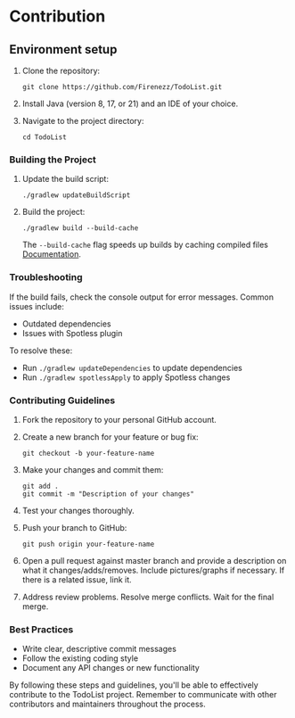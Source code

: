

# Contribution

## Environment setup

1. Clone the repository:
   ```
   git clone https://github.com/Firenezz/TodoList.git
   ```

2. Install Java (version 8, 17, or 21) and an IDE of your choice.

3. Navigate to the project directory:
   ```
   cd TodoList
   ```

### Building the Project

1. Update the build script:
   ```
   ./gradlew updateBuildScript
   ```

2. Build the project:
   ```
   ./gradlew build --build-cache
   ```
   The `--build-cache` flag speeds up builds by caching compiled files
   [Documentation](https://docs.gradle.org/current/userguide/build_cache.html).

### Troubleshooting

If the build fails, check the console output for error messages. Common issues include:

- Outdated dependencies
- Issues with Spotless plugin

To resolve these:
- Run `./gradlew updateDependencies` to update dependencies
- Run `./gradlew spotlessApply` to apply Spotless changes

### Contributing Guidelines

1. Fork the repository to your personal GitHub account.

2. Create a new branch for your feature or bug fix:
   ```
   git checkout -b your-feature-name
   ```

3. Make your changes and commit them:
   ```
   git add .
   git commit -m "Description of your changes"
   ```

6. Test your changes thoroughly.

4. Push your branch to GitHub:
   ```
   git push origin your-feature-name
   ```

5. Open a pull request against master branch and provide a description on what it changes/adds/removes.
   Include pictures/graphs if necessary. If there is a related issue, link it.

6. Address review problems. Resolve merge conflicts. Wait for the final merge.

### Best Practices

- Write clear, descriptive commit messages
- Follow the existing coding style
- Document any API changes or new functionality

By following these steps and guidelines, you'll be able to effectively contribute to the TodoList project. Remember to
communicate with other contributors and maintainers throughout the process.
